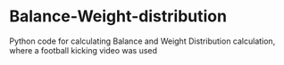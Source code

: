 # Balance-Weight-distribution
Python code for calculating Balance and Weight Distribution calculation, where a football kicking video was used 
